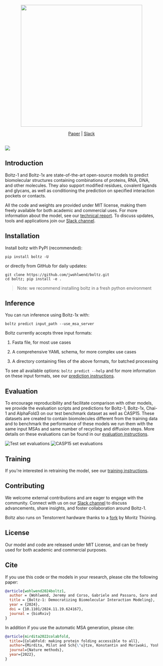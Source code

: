 <div align="center">
  <div>&nbsp;</div>
  <img src="docs/boltz_title.png" width="400"/>

[Paper](https://doi.org/10.1101/2024.11.19.624167) |
[Slack](https://join.slack.com/t/boltz-community/shared_invite/zt-2zj7e077b-D1R9S3JVOolhv_NaMELgjQ) <br> <br>
</div>


![](docs/boltz1_pred_figure.png)


## Introduction

Boltz-1 and Boltz-1x are state-of-the-art open-source models to predict biomolecular structures containing combinations of proteins, RNA, DNA, and other molecules. They also support modified residues, covalent ligands and glycans, as well as conditioning the prediction on specified interaction pockets or contacts. 

All the code and weights are provided under MIT license, making them freely available for both academic and commercial uses. For more information about the model, see our [technical report](https://doi.org/10.1101/2024.11.19.624167). To discuss updates, tools and applications join our [Slack channel](https://join.slack.com/t/boltz-community/shared_invite/zt-2zj7e077b-D1R9S3JVOolhv_NaMELgjQ).

## Installation
Install boltz with PyPI (recommended):

```
pip install boltz -U
```

or directly from GitHub for daily updates:

```
git clone https://github.com/jwohlwend/boltz.git
cd boltz; pip install -e .
```
> Note: we recommend installing boltz in a fresh python environment

## Inference

You can run inference using Boltz-1x with:

```
boltz predict input_path --use_msa_server
```

Boltz currently accepts three input formats:

1. Fasta file, for most use cases

2. A comprehensive YAML schema, for more complex use cases

3. A directory containing files of the above formats, for batched processing

To see all available options: `boltz predict --help` and for more information on these input formats, see our [prediction instructions](docs/prediction.md).

## Evaluation

To encourage reproducibility and facilitate comparison with other models, we provide the evaluation scripts and predictions for Boltz-1, Boltz-1x, Chai-1 and AlphaFold3 on our test benchmark dataset as well as CASP15. These datasets are created to contain biomolecules different from the training data and to benchmark the performance of these models we run them with the same input MSAs and same number  of recycling and diffusion steps. More details on these evaluations can be found in our [evaluation instructions](docs/evaluation.md).

![Test set evaluations](docs/plot_test.png)
![CASP15 set evaluations](docs/plot_casp.png)


## Training

If you're interested in retraining the model, see our [training instructions](docs/training.md).

## Contributing

We welcome external contributions and are eager to engage with the community. Connect with us on our [Slack channel](https://join.slack.com/t/boltz-community/shared_invite/zt-2zj7e077b-D1R9S3JVOolhv_NaMELgjQ) to discuss advancements, share insights, and foster collaboration around Boltz-1.

Boltz also runs on Tenstorrent hardware thanks to a [fork](https://github.com/moritztng/tt-boltz) by Moritz Thüning.

## License

Our model and code are released under MIT License, and can be freely used for both academic and commercial purposes.


## Cite

If you use this code or the models in your research, please cite the following paper:

```bibtex
@article{wohlwend2024boltz1,
  author = {Wohlwend, Jeremy and Corso, Gabriele and Passaro, Saro and Getz, Noah and Reveiz, Mateo and Leidal, Ken and Swiderski, Wojtek and Atkinson, Liam and Portnoi, Tally and Chinn, Itamar and Silterra, Jacob and Jaakkola, Tommi and Barzilay, Regina},
  title = {Boltz-1: Democratizing Biomolecular Interaction Modeling},
  year = {2024},
  doi = {10.1101/2024.11.19.624167},
  journal = {bioRxiv}
}
```

In addition if you use the automatic MSA generation, please cite:

```bibtex
@article{mirdita2022colabfold,
  title={ColabFold: making protein folding accessible to all},
  author={Mirdita, Milot and Sch{\"u}tze, Konstantin and Moriwaki, Yoshitaka and Heo, Lim and Ovchinnikov, Sergey and Steinegger, Martin},
  journal={Nature methods},
  year={2022},
}
```

